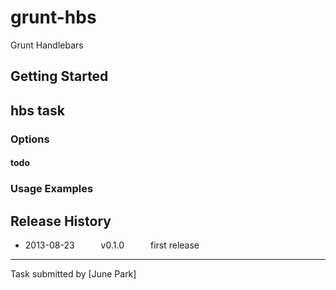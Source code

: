 # grunt-hbs

Grunt Handlebars

## Getting Started



## hbs task



### Options

#### todo


### Usage Examples









## Release History

 * 2013-08-23   v0.1.0   first release

---

Task submitted by [June Park]
